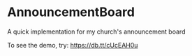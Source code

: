 AnnouncementBoard
=================

A quick implementation for my church's announcement board

To see the demo, try: 
https://db.tt/cUcEAH0u
